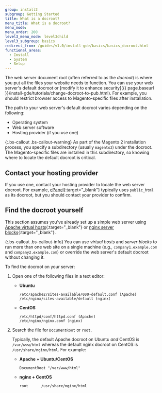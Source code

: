 ```yaml
---
group: install2
subgroup: Getting Started
title: What is a docroot?
menu_title: What is a docroot?
menu_node:
menu_order: 200
level3_menu_node: level3child
level3_subgroup: basics
redirect_from: /guides/v1.0/install-gde/basics/basics_docroot.html
functional_areas:
  - Install
  - System
  - Setup
---
```


The web server document root (often referred to as the _docroot_) is where you put all the files your website needs to function. You can use your web server's default docroot or [modify it to enhance security]({{ page.baseurl }}/install-gde/tutorials/change-docroot-to-pub.html). For example, you should restrict browser access to Magento-specific files after installation.

The path to your web server's default docroot varies depending on the following:

-   Operating system
-   Web server software
-   Hosting provider (if you use one)

{:.bs-callout .bs-callout-warning}
As part of the Magento 2 installation process, you specify a subdirectory (usually `magento2`) under the docroot. The Magento-specific files are installed in this subdirectory, so knowing where to locate the default docroot is critical.

## Contact your hosting provider

If you use one, contact your hosting provider to locate the web server docroot. For example, [cPanel](http://support.hostgator.com/articles/cpanel/what-is-a-document-root-folder){:target="_blank"} typically uses `public_html` as its docroot, but you should contact your provider to confirm.

## Find the docroot yourself

This section assumes you've already set up a simple web server using [Apache virtual hosts](https://httpd.apache.org/docs/2.4/vhosts/){:target="_blank"} or [nginx server blocks](https://www.nginx.com/resources/wiki/start/topics/examples/server_blocks/){:target="_blank"}.

{:.bs-callout .bs-callout-info}
You can use _virtual hosts_ and _server blocks_ to run more than one web site on a single machine (e.g., `company1.example.com` and `company2.example.com`) or override the web server's default docroot without changing it.

To find the docroot on your server:

1.  Open one of the following files in a text editor:

    -   **Ubuntu**

        ```
        /etc/apache2/sites-available/000-default.conf (Apache)
        /etc/nginx/sites-available/default (nginx)
        ```

    -   **CentOS**

        ```
        /etc/httpd/conf/httpd.conf (Apache)
        /etc/nginx/nginx.conf (nginx)
        ```

2.  Search the file for `DocumentRoot` or `root`.

    Typically, the default Apache docroot on Ubuntu _and_ CentOS is `/var/www/html` whereas the default nginx docroot on CentOS is `/usr/share/nginx/html`. For example:

    -   **Apache + Ubuntu/CentOS**

        ```
        DocumentRoot "/var/www/html"
        ```

    -   **nginx + CentOS**

        ```
        root      /usr/share/nginx/html
        ```
